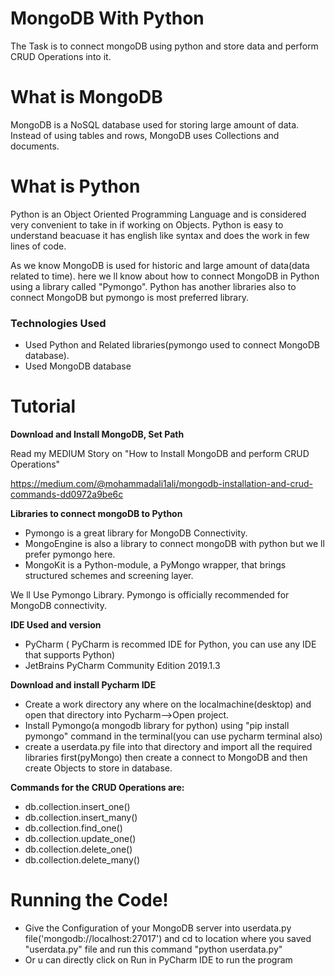 # MongoDB With Python
The Task is to connect mongoDB using python and store data and perform CRUD Operations into it.

# What is MongoDB
MongoDB is a NoSQL database used for storing large amount of data. Instead of using tables and rows, MongoDB uses Collections and documents.

# What is Python
Python is an Object Oriented Programming Language and is considered very convenient to take in if working on Objects. Python is easy to understand beacuase it has english like syntax and does the work in few lines of code.

As we know MongoDB is used for historic and large amount of data(data related to time). here we ll know about how to connect MongoDB in Python using a library called "Pymongo". Python has another libraries also to connect MongoDB but pymongo is most preferred library.

### Technologies Used
+ Used Python and Related libraries(pymongo used to connect MongoDB database).
+ Used MongoDB database 

# Tutorial

**Download and Install MongoDB, Set Path**

Read my MEDIUM Story on "How to Install MongoDB and perform CRUD Operations"

https://medium.com/@mohammadali1ali/mongodb-installation-and-crud-commands-dd0972a9be6c


**Libraries to connect mongoDB to Python**
+ Pymongo is a great library for MongoDB Connectivity.
+ MongoEngine is also a library to connect mongoDB  with python but we ll prefer pymongo here.
+ MongoKit is a Python-module, a PyMongo wrapper, that brings structured schemes and screening layer.

We ll Use Pymongo Library. Pymongo is officially recommended for MongoDB connectivity.

**IDE Used and version**
+ PyCharm ( PyCharm is recommed IDE for Python, you can use any IDE that supports Python)
+ JetBrains PyCharm Community Edition 2019.1.3

**Download and install Pycharm IDE**

+ Create a work directory any where on the localmachine(desktop) and open that directory into Pycharm-->Open project.
+ Install Pymongo(a mongodb library for python) using "pip install pymongo" command in the terminal(you can use pycharm terminal also)
+ create a userdata.py file into that directory and import all the required libraries first(pyMongo) then create a connect to MongoDB and then create Objects to store in database.

**Commands for the CRUD Operations are:**

+ db.collection.insert_one()    
+ db.collection.insert_many()
+ db.collection.find_one()
+ db.collection.update_one()
+ db.collection.delete_one()
+ db.collection.delete_many()


# Running the Code!

+ Give the Configuration of your MongoDB server into userdata.py file('mongodb://localhost:27017') and cd to location where
you saved "userdata.py" file and run this command "python userdata.py"
+ Or u can directly click on Run in PyCharm IDE to run the program
